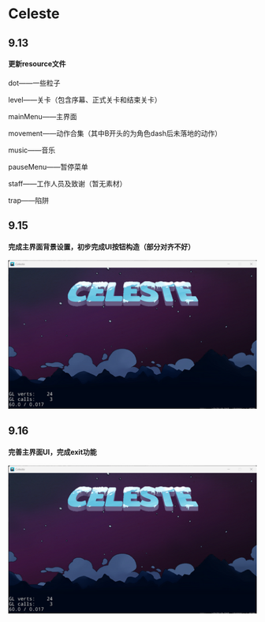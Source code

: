 # Celeste

## 9.13

#### 更新resource文件

dot——一些粒子

level——关卡（包含序幕、正式关卡和结束关卡）

mainMenu——主界面

movement——动作合集（其中B开头的为角色dash后未落地的动作）

music——音乐

pauseMenu——暂停菜单

staff——工作人员及致谢（暂无素材）

trap——陷阱

## 9.15

#### 完成主界面背景设置，初步完成UI按钮构造（部分对齐不好）

![image](https://github.com/LionKk99/Celeste/blob/master/README_image/9.15_01.png?raw=true)

## 9.16

#### 完善主界面UI，完成exit功能

![image](https://github.com/LionKk99/Celeste/blob/master/README_image/9.15_01.png?raw=true)
